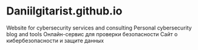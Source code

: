 # Daniilgitarist.github.io
Website for cybersecurity services and consulting  Personal cybersecurity blog and tools  Онлайн-сервис для проверки безопасности  Сайт о кибербезопасности и защите данных
